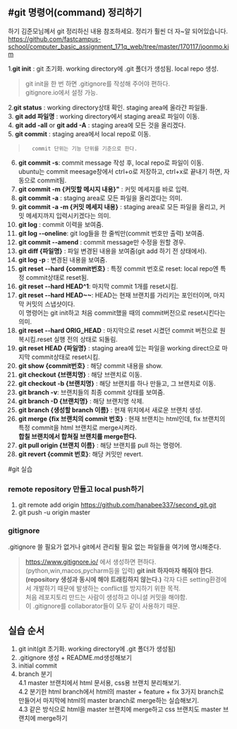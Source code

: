 #**git 명령어(command) 정리하기**
---
하기 김준모님께서 git 정리하신 내용 참조하세요. 정리가 훨씬 더 자~알 되어있습니다.   
https://github.com/fastcampus-school/computer_basic_assignment_171q_web/tree/master/170117/joonmo.kim  

1.**git init** : git 초기화. working directory에 .git 폴더가 생성됨. local repo 생성.  
>	git init을 한 번 하면 .gitignore를 작성해 주어야 편하다.  
	  gitignore.io에서 설정 가능.  

2.**git status** : working directory상태 확인. staging area에 올라간 파일들.  
3. **git add 파일명** : working directory에서 staging area로 파일이 이동.  
4. **git add -all** or **git add -A** : staging area에 모든 것을 올리겠다.  
5. **git commit** : staging area에서 local repo로 이동.  
>		commit 단위는 기능 단위를 기준으로 한다.  

6. **git commit -s**: commit message 작성 후, local repo로 파일이 이동.  
	ubuntu는 commit meesage창에서 ctrl+o로 저장하고, ctrl+x로 끝내기 하면, 자동으로 commit됨.  
7. **git commit -m {커밋할 메시지 내용}"** : 커밋 메세지를 바로 입력.  
8. **git commit -a** : staging area로 모든 파일을 올리겠다는 의미.  
9. **git commit -a -m {커밋 메세지 내용}** : staging area로 모든 파일을 올리고, 커밋 메세지까지 입력시키겠다는 의미.  
10. **git log** : commit 이력을 보여줌.  
11. **git log --oneline**: git log들을 한 줄씩만(commit 번호만 출력) 보여줌.  
12. **git commit --amend** : commit message만 수정을 원할 경우.  
13. **git diff {파일명}** : 파일 변경된 내용을 보여줌(git add 하기 전 상태에서).   
14. **git log -p** : 변경된 내용을 보여줌.  
15. **git reset --hard {commit번호}** : 특정 commit 번호로 reset: local repo엔 특정 commit상태로 reset됨.  
16. **git reset --hard HEAD^1**: 마지막 commit 1개를 reset시킴.  
17. **git reset --hard HEAD~~**: HEAD는 현재 브랜치를 가리키는 포인터이며, 마지막 커밋의 스냅샷이다.  
이 명령어는 git init하고 처음 commit했을 때의 commit버전으로 reset시킨다는 의미.  
18. **git reset --hard ORIG_HEAD** : 마지막으로 reset 시켰던 commit 버전으로 원복시킴.reset 실행 전의 상태로 되돌림.  
19. **git reset HEAD {파일명}** : staging area에 있는 파일을 working direct으로 마지막 commit상태로 reset시킴.  
20.  **git show {commit번호}** : 해당 commit 내용을 show.  
21. **git checkout {브랜치명}** : 해당 브랜치로 이동.  
22. **git checkout -b {브랜치명}** : 해당 브랜치를 하나 만들고, 그 브랜치로 이동.  
23. **git branch -v**: 브랜치들의 최종 commit 상태를 보여줌.  
24. **git branch -D {브랜치명}** :  해당 브랜치명 삭제.  
25. **git branch {생성할 branch 이름}** : 현재 위치에서 새로운 브랜치 생성.  
26. **git merge {fix 브랜치의 commit 번호}** : 현재 브랜치는 html인데, fix 브랜치의 특정 commit을 html 브랜치로 merge시켜라.  
**합칠 브랜치에서 합쳐질 브랜치를 merge한다.**  
27. **git pull origin {브랜치 이름}** : 해당 브랜치를 pull 하는 명령어.  
28. **git revert {commit 번호}**: 해당 커밋만 revert.  

#git 실습
### remote repository 만들고 local push하기
1. git remote add origin https://github.com/hanabee337/second_git.git
2. git push -u origin master

### gitignore
.gitignore 쓸 필요가 없거나 git에서 관리될 필요 없는 파일들을 여기에 명시해준다. 
> https://www.gitignore.io/ 에서 생성하면 편하다.(python,win,macos,pycharm등을 입력)
> **git init 하자마자 해줘야 한다. (repository 생성과 동시에 해야 트래킹하지 않는다.)**
	각자 다른 setting환경에서 개발하기 때문에 발생하는 conflict를 방지하기 위한 목적.  
	처음 레포지토리 만드는 사람이 생성하고 이니셜 커밋을 해야함.  
	이 .gitignore를 collaborator들이 모두 같이 사용하기 때문.   

## 실습 순서
1. git init(git 초기화. working directory에 .git 폴더가 생성됨)  
2. .gitignore 생성 + README.md생성해보기  
3. initial commit  
4. branch 분기  
	4.1 master 브랜치에서 html 문서용, css용 브랜치 분리해보기.  
	4.2 분기한 html branch에서 html의 master + feature + fix 3가지 branch로 만들어서 마지막에 html의 master branch로 merge하는 실습해보기.  
	4.3 같은 방식으로 html을 master 브랜치에 merge하고 css 브랜치도 master 브랜치에 merge하기  
